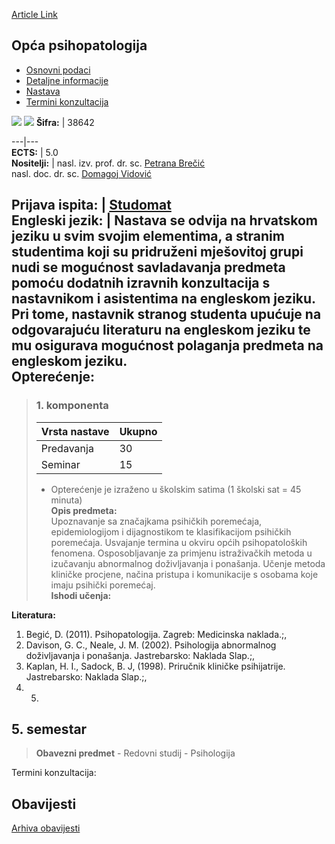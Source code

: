 [Article Link](https://www.fhs.hr/predmet/opcpsi)

## Opća psihopatologija
  * [Osnovni podaci](https://www.fhs.hr/predmet/opcpsi#v1id-523789_848185_1_0 "Osnovni podaci")
  * [Detaljne informacije](https://www.fhs.hr/predmet/opcpsi#v1id-523789_848185_1_1 "Detaljne informacije")
  * [Nastava](https://www.fhs.hr/predmet/opcpsi#v1id-523789_848185_1_2 "Nastava")
  * [Termini konzultacija](https://www.fhs.hr/predmet/opcpsi#v1id-523789_848185_1_3 "Termini konzultacija")


[![](https://www.fhs.hr/img/flags/gif/hr.gif)](https://www.fhs.hr/predmet/opcpsi) [![](https://www.fhs.hr/img/flags/gif/gb.gif)](https://www.fhs.hr/en/course/genpsy)
**Šifra:** |  38642  
  
---|---  
**ECTS:** |  5.0   
**Nositelji:** |  nasl. izv. prof. dr. sc. [Petrana Brečić](https://www.fhs.hr/djelatnik/petrana.brecic)   
nasl. doc. dr. sc. [Domagoj Vidović](https://www.fhs.hr/djelatnik/domagoj.vidovic)   
  
**Prijava ispita:** |  [Studomat](http://www.isvu.hr/studomat)  
**Engleski jezik:** |  Nastava se odvija na hrvatskom jeziku u svim svojim elementima, a stranim studentima koji su pridruženi mješovitoj grupi nudi se mogućnost savladavanja predmeta pomoću dodatnih izravnih konzultacija s nastavnikom i asistentima na engleskom jeziku. Pri tome, nastavnik stranog studenta upućuje na odgovarajuću literaturu na engleskom jeziku te mu osigurava mogućnost polaganja predmeta na engleskom jeziku.   
**Opterećenje:**  
---  
> ### 1. komponenta
> | Vrsta nastave | Ukupno  
> ---|---  
> Predavanja | 30  
> Seminar | 15  
> * Opterećenje je izraženo u školskim satima (1 školski sat = 45 minuta)   
**Opis predmeta:**  
> Upoznavanje sa značajkama psihičkih poremećaja, epidemiologijom i dijagnostikom te klasifikacijom psihičkih poremećaja. Usvajanje termina u okviru općih psihopatoloških fenomena. Osposobljavanje za primjenu istraživačkih metoda u izučavanju abnormalnog doživljavanja i ponašanja. Učenje metoda kliničke procjene, načina pristupa i komunikacije s osobama koje imaju psihički poremećaj.  
**Ishodi učenja:**  

  
**Literatura:**  
  1. Begić, D. (2011). Psihopatologija. Zagreb: Medicinska naklada.;, 
  2. Davison, G. C., Neale, J. M. (2002). Psihologija abnormalnog doživljavanja i ponašanja. Jastrebarsko: Naklada Slap.;, 
  3. Kaplan, H. I., Sadock, B. J, (1998). Priručnik kliničke psihijatrije. Jastrebarsko: Naklada Slap.;, 
  4.   5. 
  
**5. semestar**  
---  
> **Obavezni predmet** - Redovni studij - Psihologija  
>   
Termini konzultacija: 


## Obavijesti
[Arhiva obavijesti](https://www.fhs.hr/predmet/opcpsi?@=20pjx#news_79940 "Arhiva obavijesti")
